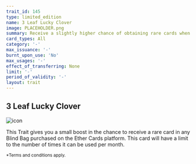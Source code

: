 ```yaml
---
trait_id: 145
type: limited_edition
name: 3 Leaf Lucky Clover
image: PLACEHOLDER.png
summary: Receive a slightly higher chance of obtaining rare cards when purchasing Blind Bags
card_types: All
category: '-'
max_issuance: '-'
burnt_upon_use: 'No'
max_usages: '-'
effect_of_transferring: None
limit: '-'
period_of_validity: '-'
layout: trait
---
```


## 3 Leaf Lucky Clover

![icon](/assets/images/trait-icons/{{page.image}})

This Trait gives you a small boost in the chance to receive a rare card in any Blind Bag purchased on the Ether Cards platform. This card will have a limit to the number of times it can be used per month. 

<small>*Terms and conditions apply.</small>

